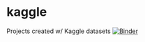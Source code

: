 # kaggle
Projects created w/ Kaggle datasets
[![Binder](https://mybinder.org/badge_logo.svg)](https://mybinder.org/v2/gh/datadocto100/kaggle/master)
